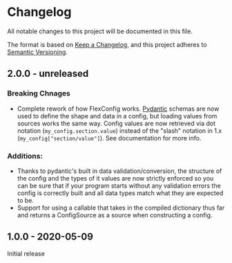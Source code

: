 # Changelog
All notable changes to this project will be documented in this file.

The format is based on [Keep a Changelog](https://keepachangelog.com/en/1.0.0/),
and this project adheres to [Semantic Versioning](https://semver.org/spec/v2.0.0.html).

## 2.0.0 - unreleased

### Breaking Chnages
- Complete rework of how FlexConfig works. [Pydantic](https://pydantic-docs.helpmanual.io/) schemas are now used to define
    the shape and data in a config, but loading values from sources works the same way. Config values are now retrieved
    via dot notation (`my_config.section.value`) instead of the "slash" notation in 1.x (`my_config["section/value"]`).
    See documentation for more info.
    
### Additions:
- Thanks to pydantic's built in data validation/conversion, the structure of the config and the types of it values are
    now strictly enforced so you can be sure that if your program starts without any validation errors the config is
    correctly built and all data types match what they are expected to be.
- Support for using a callable that takes in the compiled dictionary thus far and returns a ConfigSource as a source when
    constructing a config.

## 1.0.0 - 2020-05-09
Initial release

